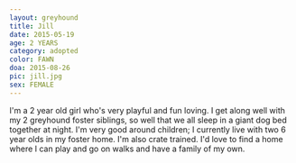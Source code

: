 ```yaml
---
layout: greyhound
title: Jill
date: 2015-05-19
age: 2 YEARS
category: adopted
color: FAWN
doa: 2015-08-26
pic: jill.jpg
sex: FEMALE
---
```


I'm a 2 year old girl who's very playful and fun loving. I get along well with my 2 greyhound foster siblings, so well that we all sleep in a giant dog bed together at night. I'm very good around children; I currently live with two 6 year olds in my foster home. I'm also crate trained. I'd love to find a home where I can play and go on walks and have a family of my own.
